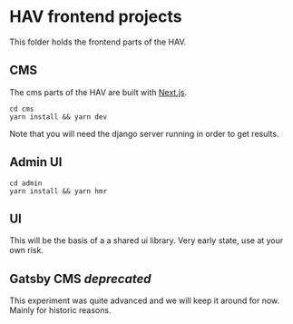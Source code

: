 # HAV frontend projects

This folder holds the frontend parts of the HAV.

## CMS

The cms parts of the HAV are built with [Next.js](https://nextjs.org/).

```
cd cms
yarn install && yarn dev
```

Note that you will need the django server running in order to get results.

## Admin UI

```
cd admin
yarn install && yarn hmr
```

## UI

This will be the basis of a a shared ui library.
Very early state, use at your own risk.

## Gatsby CMS _deprecated_

This experiment was quite advanced and we will keep it around for now. Mainly for historic reasons.
